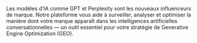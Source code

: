 Les modèles d’IA comme GPT et Perplexity sont les nouveaux influenceurs de marque. Notre plateforme vous aide à surveiller, analyser et optimiser la manière dont votre marque apparaît dans les intelligences artificielles conversationnelles — un outil essentiel pour votre stratégie de Generative Engine Optimization (GEO).
